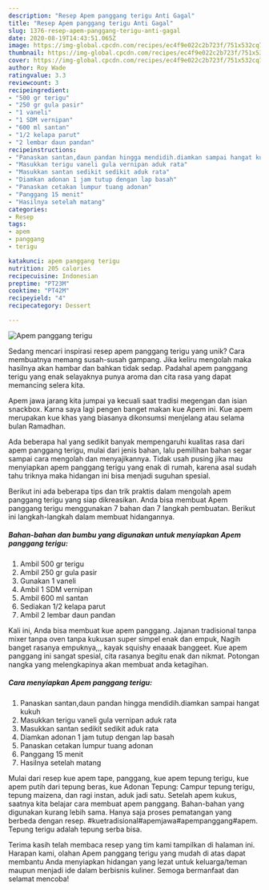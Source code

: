 ```yaml
---
description: "Resep Apem panggang terigu Anti Gagal"
title: "Resep Apem panggang terigu Anti Gagal"
slug: 1376-resep-apem-panggang-terigu-anti-gagal
date: 2020-08-19T14:43:51.065Z
image: https://img-global.cpcdn.com/recipes/ec4f9e022c2b723f/751x532cq70/apem-panggang-terigu-foto-resep-utama.jpg
thumbnail: https://img-global.cpcdn.com/recipes/ec4f9e022c2b723f/751x532cq70/apem-panggang-terigu-foto-resep-utama.jpg
cover: https://img-global.cpcdn.com/recipes/ec4f9e022c2b723f/751x532cq70/apem-panggang-terigu-foto-resep-utama.jpg
author: Roy Wade
ratingvalue: 3.3
reviewcount: 3
recipeingredient:
- "500 gr terigu"
- "250 gr gula pasir"
- "1 vaneli"
- "1 SDM vernipan"
- "600 ml santan"
- "1/2 kelapa parut"
- "2 lembar daun pandan"
recipeinstructions:
- "Panaskan santan,daun pandan hingga mendidih.diamkan sampai hangat kukuh"
- "Masukkan terigu vaneli gula vernipan aduk rata"
- "Masukkan santan sedikit sedikit aduk rata"
- "Diamkan adonan 1 jam tutup dengan lap basah"
- "Panaskan cetakan lumpur tuang adonan"
- "Panggang 15 menit"
- "Hasilnya setelah matang"
categories:
- Resep
tags:
- apem
- panggang
- terigu

katakunci: apem panggang terigu 
nutrition: 205 calories
recipecuisine: Indonesian
preptime: "PT23M"
cooktime: "PT42M"
recipeyield: "4"
recipecategory: Dessert

---
```



![Apem panggang terigu](https://img-global.cpcdn.com/recipes/ec4f9e022c2b723f/751x532cq70/apem-panggang-terigu-foto-resep-utama.jpg)

Sedang mencari inspirasi resep apem panggang terigu yang unik? Cara membuatnya memang susah-susah gampang. Jika keliru mengolah maka hasilnya akan hambar dan bahkan tidak sedap. Padahal apem panggang terigu yang enak selayaknya punya aroma dan cita rasa yang dapat memancing selera kita.

Apem jawa jarang kita jumpai ya kecuali saat tradisi megengan dan isian snackbox. Karna saya lagi pengen banget makan kue Apem ini. Kue apem merupakan kue khas yang biasanya dikonsumsi menjelang atau selama bulan Ramadhan.

Ada beberapa hal yang sedikit banyak mempengaruhi kualitas rasa dari apem panggang terigu, mulai dari jenis bahan, lalu pemilihan bahan segar sampai cara mengolah dan menyajikannya. Tidak usah pusing jika mau menyiapkan apem panggang terigu yang enak di rumah, karena asal sudah tahu triknya maka hidangan ini bisa menjadi suguhan spesial.


Berikut ini ada beberapa tips dan trik praktis dalam mengolah apem panggang terigu yang siap dikreasikan. Anda bisa membuat Apem panggang terigu menggunakan 7 bahan dan 7 langkah pembuatan. Berikut ini langkah-langkah dalam membuat hidangannya.

<!--inarticleads1-->

##### Bahan-bahan dan bumbu yang digunakan untuk menyiapkan Apem panggang terigu:

1. Ambil 500 gr terigu
1. Ambil 250 gr gula pasir
1. Gunakan 1 vaneli
1. Ambil 1 SDM vernipan
1. Ambil 600 ml santan
1. Sediakan 1/2 kelapa parut
1. Ambil 2 lembar daun pandan


Kali ini, Anda bisa membuat kue apem panggang. Jajanan tradisional tanpa mixer tanpa oven tanpa kukusan super simpel enak dan empuk, Nagih banget rasanya empuknya,,, kayak squishy enaaak banggeet. Kue apem panggang ini sangat spesial, cita rasanya begitu enak dan nikmat. Potongan nangka yang melengkapinya akan membuat anda ketagihan. 

<!--inarticleads2-->

##### Cara menyiapkan Apem panggang terigu:

1. Panaskan santan,daun pandan hingga mendidih.diamkan sampai hangat kukuh
1. Masukkan terigu vaneli gula vernipan aduk rata
1. Masukkan santan sedikit sedikit aduk rata
1. Diamkan adonan 1 jam tutup dengan lap basah
1. Panaskan cetakan lumpur tuang adonan
1. Panggang 15 menit
1. Hasilnya setelah matang


Mulai dari resep kue apem tape, panggang, kue apem tepung terigu, kue apem putih dari tepung beras, kue Adonan Tepung: Campur tepung terigu, tepung maizena, dan ragi instan, aduk jadi satu. Setelah apem kukus, saatnya kita belajar cara membuat apem panggang. Bahan-bahan yang digunakan kurang lebih sama. Hanya saja proses pematangan yang berbeda dengan resep. #kuetradisional#apemjawa#apempanggang#apem. Tepung terigu adalah tepung serba bisa. 

Terima kasih telah membaca resep yang tim kami tampilkan di halaman ini. Harapan kami, olahan Apem panggang terigu yang mudah di atas dapat membantu Anda menyiapkan hidangan yang lezat untuk keluarga/teman maupun menjadi ide dalam berbisnis kuliner. Semoga bermanfaat dan selamat mencoba!
